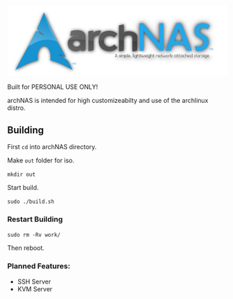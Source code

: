 ![archNAS-logo](https://github.com/Pheoxy/archNAS/raw/master/extras/archNAS-logo.png)

Built for PERSONAL USE ONLY!

archNAS is intended for high customizeabilty and use of the archlinux distro.


## Building

First `cd` into archNAS directory.

Make `out` folder for iso.

`mkdir out`

Start build.

`sudo ./build.sh`


### Restart Building

`sudo rm -Rv work/`

Then reboot.


### Planned Features:

* SSH Server
* KVM Server
